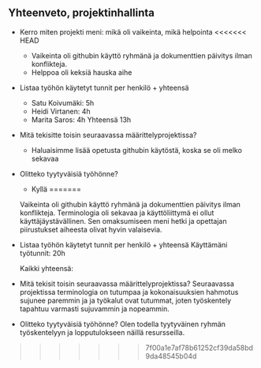 ## Yhteenveto, projektinhallinta

* Kerro miten projekti meni: mikä oli vaikeinta, mikä helpointa
<<<<<<< HEAD
	- Vaikeinta oli githubin käyttö ryhmänä ja dokumenttien päivitys ilman konflikteja.
	- Helppoa oli keksiä hauska aihe
	
* Listaa työhön käytetyt tunnit per henkilö + yhteensä
	- Satu Koivumäki: 5h
	- Heidi Virtanen: 4h
	- Marita Saros: 4h
	Yhteensä 13h
	
* Mitä tekisitte toisin seuraavassa määrittelyprojektissa?
	- Haluaisimme lisää opetusta githubin käytöstä, koska se oli melko sekavaa
	
* Olitteko tyytyväisiä työhönne?
	- Kyllä
=======

  Vaikeinta oli githubin käyttö ryhmänä ja dokumenttien päivitys ilman konflikteja.
  Terminologia oli sekavaa ja käyttöliittymä ei ollut käyttäjäystävällinen. 
  Sen omaksumiseen meni hetki ja opettajan piirustukset aiheesta olivat hyvin valaisevia.

* Listaa työhön käytetyt tunnit per henkilö + yhteensä
	Käyttämäni työtunnit: 20h
	
	Kaikki yhteensä: 

* Mitä tekisit toisin seuraavassa määrittelyprojektissa?
	Seuraavassa projektissa terminologia on tutumpaa ja kokonaisuuksien hahmotus sujunee paremmin ja 
	ja työkalut ovat tutummat, joten työskentely tapahtuu varmasti sujuvammin ja nopeammin.


* Olitteko tyytyväisiä työhönne?
	Olen todella tyytyväinen ryhmän työskentelyyn ja lopputulokseen näillä resursseilla.
>>>>>>> 7f00a1e7af78b61252cf39da58bd9da48545b04d

